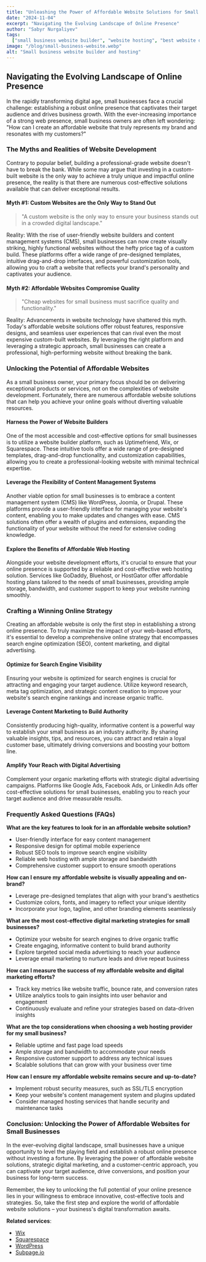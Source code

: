 ```yaml
---
title: "Unleashing the Power of Affordable Website Solutions for Small Businesses"
date: "2024-11-04"
excerpt: "Navigating the Evolving Landscape of Online Presence"
author: "Sabyr Nurgaliyev"
tags:
  ["small business website builder", "website hosting", "best website design and hosting for small business"]
image: "/blog/small-business-website.webp"
alt: "Small business website builder and hosting"
---
```


## Navigating the Evolving Landscape of Online Presence

In the rapidly transforming digital age, small businesses face a crucial challenge: establishing a robust online presence that captivates their target audience and drives business growth. With the ever-increasing importance of a strong web presence, small business owners are often left wondering: "How can I create an affordable website that truly represents my brand and resonates with my customers?"

### The Myths and Realities of Website Development

Contrary to popular belief, building a professional-grade website doesn't have to break the bank. While some may argue that investing in a custom-built website is the only way to achieve a truly unique and impactful online presence, the reality is that there are numerous cost-effective solutions available that can deliver exceptional results. 

#### Myth #1: Custom Websites are the Only Way to Stand Out
> "A custom website is the only way to ensure your business stands out in a crowded digital landscape."

Reality: With the rise of user-friendly website builders and content management systems (CMS), small businesses can now create visually striking, highly functional websites without the hefty price tag of a custom build. These platforms offer a wide range of pre-designed templates, intuitive drag-and-drop interfaces, and powerful customization tools, allowing you to craft a website that reflects your brand's personality and captivates your audience.

#### Myth #2: Affordable Websites Compromise Quality
> "Cheap websites for small business must sacrifice quality and functionality."

Reality: Advancements in website technology have shattered this myth. Today's affordable website solutions offer robust features, responsive designs, and seamless user experiences that can rival even the most expensive custom-built websites. By leveraging the right platform and leveraging a strategic approach, small businesses can create a professional, high-performing website without breaking the bank.

### Unlocking the Potential of Affordable Websites

As a small business owner, your primary focus should be on delivering exceptional products or services, not on the complexities of website development. Fortunately, there are numerous affordable website solutions that can help you achieve your online goals without diverting valuable resources.

#### Harness the Power of Website Builders
One of the most accessible and cost-effective options for small businesses is to utilize a website builder platform, such as Uptimefriend, Wix, or Squarespace. These intuitive tools offer a wide range of pre-designed templates, drag-and-drop functionality, and customization capabilities, allowing you to create a professional-looking website with minimal technical expertise.

#### Leverage the Flexibility of Content Management Systems
Another viable option for small businesses is to embrace a content management system (CMS) like WordPress, Joomla, or Drupal. These platforms provide a user-friendly interface for managing your website's content, enabling you to make updates and changes with ease. CMS solutions often offer a wealth of plugins and extensions, expanding the functionality of your website without the need for extensive coding knowledge.

#### Explore the Benefits of Affordable Web Hosting
Alongside your website development efforts, it's crucial to ensure that your online presence is supported by a reliable and cost-effective web hosting solution. Services like GoDaddy, Bluehost, or HostGator offer affordable hosting plans tailored to the needs of small businesses, providing ample storage, bandwidth, and customer support to keep your website running smoothly.

### Crafting a Winning Online Strategy

Creating an affordable website is only the first step in establishing a strong online presence. To truly maximize the impact of your web-based efforts, it's essential to develop a comprehensive online strategy that encompasses search engine optimization (SEO), content marketing, and digital advertising.

#### Optimize for Search Engine Visibility
Ensuring your website is optimized for search engines is crucial for attracting and engaging your target audience. Utilize keyword research, meta tag optimization, and strategic content creation to improve your website's search engine rankings and increase organic traffic.

#### Leverage Content Marketing to Build Authority
Consistently producing high-quality, informative content is a powerful way to establish your small business as an industry authority. By sharing valuable insights, tips, and resources, you can attract and retain a loyal customer base, ultimately driving conversions and boosting your bottom line.

#### Amplify Your Reach with Digital Advertising
Complement your organic marketing efforts with strategic digital advertising campaigns. Platforms like Google Ads, Facebook Ads, or LinkedIn Ads offer cost-effective solutions for small businesses, enabling you to reach your target audience and drive measurable results.

### Frequently Asked Questions (FAQs)

**What are the key features to look for in an affordable website solution?**
   - User-friendly interface for easy content management
   - Responsive design for optimal mobile experience
   - Robust SEO tools to improve search engine visibility
   - Reliable web hosting with ample storage and bandwidth
   - Comprehensive customer support to ensure smooth operations

**How can I ensure my affordable website is visually appealing and on-brand?**
   - Leverage pre-designed templates that align with your brand's aesthetics
   - Customize colors, fonts, and imagery to reflect your unique identity
   - Incorporate your logo, tagline, and other branding elements seamlessly

**What are the most cost-effective digital marketing strategies for small businesses?**
   - Optimize your website for search engines to drive organic traffic
   - Create engaging, informative content to build brand authority
   - Explore targeted social media advertising to reach your audience
   - Leverage email marketing to nurture leads and drive repeat business

**How can I measure the success of my affordable website and digital marketing efforts?**
   - Track key metrics like website traffic, bounce rate, and conversion rates
   - Utilize analytics tools to gain insights into user behavior and engagement
   - Continuously evaluate and refine your strategies based on data-driven insights

**What are the top considerations when choosing a web hosting provider for my small business?**
   - Reliable uptime and fast page load speeds
   - Ample storage and bandwidth to accommodate your needs
   - Responsive customer support to address any technical issues
   - Scalable solutions that can grow with your business over time

**How can I ensure my affordable website remains secure and up-to-date?**
   - Implement robust security measures, such as SSL/TLS encryption
   - Keep your website's content management system and plugins updated
   - Consider managed hosting services that handle security and maintenance tasks

### Conclusion: Unlocking the Power of Affordable Websites for Small Businesses

In the ever-evolving digital landscape, small businesses have a unique opportunity to level the playing field and establish a robust online presence without investing a fortune. By leveraging the power of affordable website solutions, strategic digital marketing, and a customer-centric approach, you can captivate your target audience, drive conversions, and position your business for long-term success.

Remember, the key to unlocking the full potential of your online presence lies in your willingness to embrace innovative, cost-effective tools and strategies. So, take the first step and explore the world of affordable website solutions – your business's digital transformation awaits.

**Related services**:
- [Wix](https://www.wix.com)
- [Squarespace](https://www.squarespace.com)
- [WordPress](https://wordpress.org)
- [Subpage.io](https://subpage.io)

